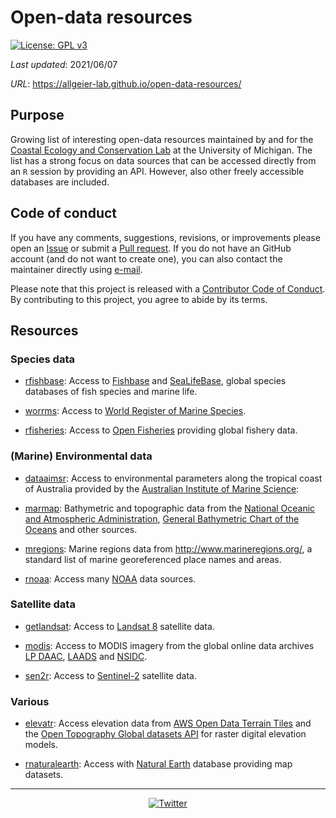 # Open-data resources

[![License: GPL v3](https://img.shields.io/badge/License-GPLv3-blue.svg)](https://www.gnu.org/licenses/gpl-3.0)

*Last updated*: 2021/06/07

*URL*: <https://allgeier-lab.github.io/open-data-resources/>

## Purpose

Growing list of interesting open-data resources maintained by and for the [Coastal Ecology and Conservation Lab](https://www.jacoballgeier.com) at the University of Michigan. The list has a strong focus on data sources that can be accessed directly from an `R` session by providing an API. However, also other freely accessible databases are included.

## Code of conduct

If you have any comments, suggestions, revisions, or improvements please open an [Issue](https://github.com/Allgeier-Lab/open-data-resources/issues) or submit a [Pull request](https://github.com/Allgeier-Lab/open-data-resources/pulls). If you do not have an GitHub account (and do not want to create one), you can also contact the maintainer directly using [e-mail](mailto:mhk.hesselbarth@gmail.com).

Please note that this project is released with a [Contributor Code of Conduct](https://contributor-covenant.org/version/2/0/CODE_OF_CONDUCT.html). By contributing to this project, you agree to abide by its terms.

## Resources

### Species data

-   [rfishbase](https://docs.ropensci.org/rfishbase/): Access to [Fishbase](https://www.fishbase.org) and [SeaLifeBase](www.sealifebase.org), global species databases of fish species and marine life.

-   [worrms](https://docs.ropensci.org/worrms): Access to [World Register of Marine Species](http://www.marinespecies.org/).

-   [rfisheries](https://github.com/ropensci/rfisheries): Access to [Open Fisheries](http://www.openfisheries.org) providing global fishery data.

### (Marine) Environmental data

-   [dataaimsr](https://docs.ropensci.org/dataaimsr/): Access to environmental parameters along the tropical coast of Australia provided by the [Australian Institute of Marine Science](https://www.aims.gov.au/docs/data/data.html):

-   [marmap](https://github.com/ericpante/marmap): Bathymetric and topographic data from the [National Oceanic and Atmospheric Administration](https://www.noaa.gov), [General Bathymetric Chart of the Oceans](https://www.gebco.net) and other sources.

-   [mregions](https://github.com/ropensci/mregions): Marine regions data from <http://www.marineregions.org/>, a standard list of marine georeferenced place names and areas.

-   [rnoaa](https://docs.ropensci.org/rnoaa/): Access many [NOAA](https://www.ncdc.noaa.gov/cdo-web/webservices/v2) data sources.

### Satellite data

-   [getlandsat](https://github.com/ropensci/getlandsat): Access to [Landsat 8](https://landsat.usgs.gov) satellite data.

-   [modis](https://github.com/MatMatt/MODIS): Access to MODIS imagery from the global online data archives [LP DAAC](https://lpdaac.usgs.gov/), [LAADS](https://ladsweb.modaps.eosdis.nasa.gov/) and [NSIDC](https://nsidc.org/).

-   [sen2r](https://sen2r.ranghetti.info): Access to [Sentinel-2](https://sentinel.esa.int/web/sentinel/missions/sentinel-2) satellite data.

### Various

-   [elevatr](https://github.com/jhollist/elevatr/): Access elevation data from [AWS Open Data Terrain Tiles](https://registry.opendata.aws/terrain-tiles/) and the [Open Topography Global datasets API](https://opentopography.org) for raster digital elevation models.

-   [rnaturalearth](https://github.com/ropensci/rnaturalearth): Access with [Natural Earth](http://www.naturalearthdata.com) database providing map datasets.

------------------------------------------------------------------------

<div align="center">

[![Twitter](https://img.shields.io/twitter/url/https/twitter.com/AllgeierLab.svg?style=social&label=Follow%20@AllgeierLab)](https://twitter.com/AllgeierLab)
